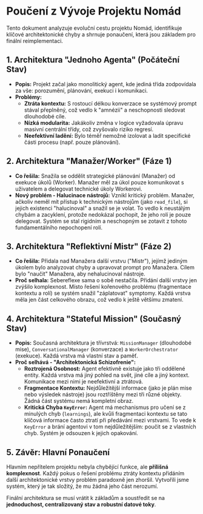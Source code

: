 # Poučení z Vývoje Projektu Nomád

Tento dokument analyzuje evoluční cestu projektu Nomád, identifikuje klíčové architektonické chyby a shrnuje ponaučení, která jsou základem pro finální reimplementaci.

## 1. Architektura "Jednoho Agenta" (Počáteční Stav)

*   **Popis:** Projekt začal jako monolitický agent, kde jediná třída zodpovídala za vše: porozumění, plánování, exekuci i komunikaci.
*   **Problémy:**
    *   **Ztráta kontextu:** S rostoucí délkou konverzace se systémový prompt stával přeplněný, což vedlo k "amnézii" a neschopnosti sledovat dlouhodobé cíle.
    *   **Nízká modularita:** Jakákoliv změna v logice vyžadovala úpravu masivní centrální třídy, což zvyšovalo riziko regresí.
    *   **Neefektivní ladění:** Bylo téměř nemožné izolovat a ladit specifické části procesu (např. pouze plánování).

## 2. Architektura "Manažer/Worker" (Fáze 1)

*   **Co řešila:** Snažila se oddělit strategické plánování (Manažer) od exekuce úkolů (Worker). Manažer měl za úkol pouze komunikovat s uživatelem a delegovat technické úkoly Workerovi.
*   **Nový problém - Halucinace nástrojů:** Vznikl kritický problém. Manažer, ačkoliv neměl mít přístup k technickým nástrojům (jako `read_file`), si jejich existenci "halucinoval" a snažil se je volat. To vedlo k neustálým chybám a zacyklení, protože nedokázal pochopit, že jeho rolí je pouze delegovat. Systém se stal rigidním a neschopným se zotavit z tohoto fundamentálního nepochopení rolí.

## 3. Architektura "Reflektivní Mistr" (Fáze 2)

*   **Co řešila:** Přidala nad Manažera další vrstvu ("Mistr"), jejímž jediným úkolem bylo analyzovat chyby a upravovat prompt pro Manažera. Cílem bylo "naučit" Manažera, aby nehalucinoval nástroje.
*   **Proč selhala:** Sebereflexe sama o sobě nestačila. Přidání další vrstvy jen zvýšilo komplexnost. Místo řešení kořenového problému (fragmentace kontextu a rolí) se systém snažil "záplatovat" symptomy. Každá vrstva měla jen část celkového obrazu, což vedlo k ještě většímu zmatení.

## 4. Architektura "Stateful Mission" (Současný Stav)

*   **Popis:** Současná architektura je třívrstvá: `MissionManager` (dlouhodobé mise), `ConversationalManager` (konverzace) a `WorkerOrchestrator` (exekuce). Každá vrstva má vlastní stav a paměť.
*   **Proč selhává - "Architektonická Schizofrenie":**
    *   **Roztrojená Osobnost:** Agent efektivně existuje jako tři oddělené entity. Každá vrstva má jiný pohled na svět, jiné cíle a jiný kontext. Komunikace mezi nimi je neefektivní a ztrátová.
    *   **Fragmentace Kontextu:** Nejdůležitější informace (jako je plán mise nebo výsledek nástroje) jsou roztříštěny mezi tři různé objekty. Žádná část systému nemá kompletní obraz.
    *   **Kritická Chyba `KeyError`:** Agent má mechanismus pro učení se z minulých chyb (`learnings`), ale kvůli fragmentaci kontextu se tato klíčová informace často ztratí při předávání mezi vrstvami. To vede k `KeyError` a brání agentovi v tom nejdůležitějším: poučit se z vlastních chyb. Systém je odsouzen k jejich opakování.

## 5. Závěr: Hlavní Ponaučení

Hlavním nepřítelem projektu nebyla chybějící funkce, ale **přílišná komplexnost**. Každý pokus o řešení problému ztráty kontextu přidáním další architektonické vrstvy problém paradoxně jen zhoršil. Vytvořili jsme systém, který je tak složitý, že mu žádná jeho část nerozumí.

Finální architektura se musí vrátit k základům a soustředit se na **jednoduchost, centralizovaný stav a robustní datové toky**.